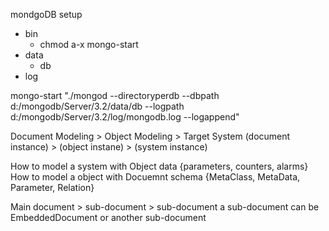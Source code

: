 
mondgoDB setup
 - bin
   - chmod a-x mongo-start
 - data
   - db
 - log

mongo-start
"./mongod --directoryperdb --dbpath d:/mongodb/Server/3.2/data/db --logpath d:/mongodb/Server/3.2/log/mongodb.log --logappend"

Document Modeling > Object Modeling > Target System
(document instance) > (object instane) > (system instance)

How to model a system with Object data {parameters, counters, alarms}
How to model a object with Docuemnt schema {MetaClass, MetaData, Parameter, Relation}

Main document > sub-document > sub-document
                a sub-document can be EmbeddedDocument or another sub-document 

